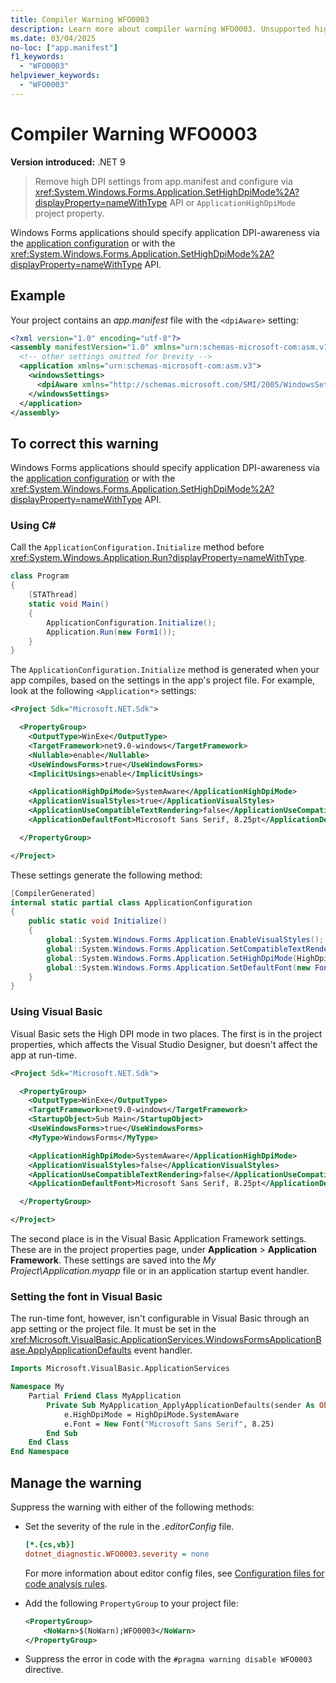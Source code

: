 ```yaml
---
title: Compiler Warning WFO0003
description: Learn more about compiler warning WFO0003. Unsupported high DPI configuration.
ms.date: 03/04/2025
no-loc: ["app.manifest"]
f1_keywords:
  - "WFO0003"
helpviewer_keywords:
  - "WFO0003"
---
```


# Compiler Warning WFO0003

**Version introduced:** .NET 9

> Remove high DPI settings from app.manifest and configure via <xref:System.Windows.Forms.Application.SetHighDpiMode%2A?displayProperty=nameWithType> API or `ApplicationHighDpiMode` project property.

Windows Forms applications should specify application DPI-awareness via the [application configuration](../whats-new/net60.md#new-application-bootstrap) or with the <xref:System.Windows.Forms.Application.SetHighDpiMode%2A?displayProperty=nameWithType> API.

## Example

Your project contains an _app.manifest_ file with the `<dpiAware>` setting:

```xml
<?xml version="1.0" encoding="utf-8"?>
<assembly manifestVersion="1.0" xmlns="urn:schemas-microsoft-com:asm.v1">
  <!-- other settings omitted for brevity -->
  <application xmlns="urn:schemas-microsoft-com:asm.v3">
    <windowsSettings>
      <dpiAware xmlns="http://schemas.microsoft.com/SMI/2005/WindowsSettings">true</dpiAware>
    </windowsSettings>
  </application>
</assembly>
```

## To correct this warning

Windows Forms applications should specify application DPI-awareness via the [application configuration](../whats-new/net60.md#new-application-bootstrap) or with the <xref:System.Windows.Forms.Application.SetHighDpiMode%2A?displayProperty=nameWithType> API.

### Using C\#

Call the `ApplicationConfiguration.Initialize` method before <xref:System.Windows.Application.Run?displayProperty=nameWithType>.

```csharp
class Program
{
    [STAThread]
    static void Main()
    {
        ApplicationConfiguration.Initialize();
        Application.Run(new Form1());
    }
}
```

The `ApplicationConfiguration.Initialize` method is generated when your app compiles, based on the settings in the app's project file. For example, look at the following `<Application*>` settings:

```xml
<Project Sdk="Microsoft.NET.Sdk">

  <PropertyGroup>
    <OutputType>WinExe</OutputType>
    <TargetFramework>net9.0-windows</TargetFramework>
    <Nullable>enable</Nullable>
    <UseWindowsForms>true</UseWindowsForms>
    <ImplicitUsings>enable</ImplicitUsings>

    <ApplicationHighDpiMode>SystemAware</ApplicationHighDpiMode>
    <ApplicationVisualStyles>true</ApplicationVisualStyles>
    <ApplicationUseCompatibleTextRendering>false</ApplicationUseCompatibleTextRendering>
    <ApplicationDefaultFont>Microsoft Sans Serif, 8.25pt</ApplicationDefaultFont>

  </PropertyGroup>

</Project>
```

These settings generate the following method:

```csharp
[CompilerGenerated]
internal static partial class ApplicationConfiguration
{
    public static void Initialize()
    {
        global::System.Windows.Forms.Application.EnableVisualStyles();
        global::System.Windows.Forms.Application.SetCompatibleTextRenderingDefault(false);
        global::System.Windows.Forms.Application.SetHighDpiMode(HighDpiMode.SystemAware);
        global::System.Windows.Forms.Application.SetDefaultFont(new Font(new FontFamily("Microsoft Sans Serif"), 8.25f, (FontStyle)0, (GraphicsUnit)3));
    }
}
```

### Using Visual Basic

Visual Basic sets the High DPI mode in two places. The first is in the project properties, which affects the Visual Studio Designer, but doesn't affect the app at run-time.

```xml
<Project Sdk="Microsoft.NET.Sdk">

  <PropertyGroup>
    <OutputType>WinExe</OutputType>
    <TargetFramework>net9.0-windows</TargetFramework>
    <StartupObject>Sub Main</StartupObject>
    <UseWindowsForms>true</UseWindowsForms>
    <MyType>WindowsForms</MyType>

    <ApplicationHighDpiMode>SystemAware</ApplicationHighDpiMode>
    <ApplicationVisualStyles>false</ApplicationVisualStyles>
    <ApplicationUseCompatibleTextRendering>false</ApplicationUseCompatibleTextRendering>
    <ApplicationDefaultFont>Microsoft Sans Serif, 8.25pt</ApplicationDefaultFont>

  </PropertyGroup>

</Project>
```

The second place is in the Visual Basic Application Framework settings. These are in the project properties page, under **Application** > **Application Framework**. These settings are saved into the _My Project\\Application.myapp_ file or in an application startup event handler.

### Setting the font in Visual Basic

The run-time font, however, isn't configurable in Visual Basic through an app setting or the project file. It must be set in the <xref:Microsoft.VisualBasic.ApplicationServices.WindowsFormsApplicationBase.ApplyApplicationDefaults> event handler.

```vb
Imports Microsoft.VisualBasic.ApplicationServices

Namespace My
    Partial Friend Class MyApplication
        Private Sub MyApplication_ApplyApplicationDefaults(sender As Object, e As ApplyApplicationDefaultsEventArgs) Handles Me.ApplyApplicationDefaults
            e.HighDpiMode = HighDpiMode.SystemAware
            e.Font = New Font("Microsoft Sans Serif", 8.25)
        End Sub
    End Class
End Namespace
```

## Manage the warning

Suppress the warning with either of the following methods:

- Set the severity of the rule in the _.editorConfig_ file.

  ```ini
  [*.{cs,vb}]
  dotnet_diagnostic.WFO0003.severity = none
  ```

  For more information about editor config files, see [Configuration files for code analysis rules](/dotnet/fundamentals/code-analysis/configuration-files).

- Add the following `PropertyGroup` to your project file:

  ```xml
  <PropertyGroup>
      <NoWarn>$(NoWarn);WFO0003</NoWarn>
  </PropertyGroup>
  ```

- Suppress the error in code with the `#pragma warning disable WFO0003` directive.
